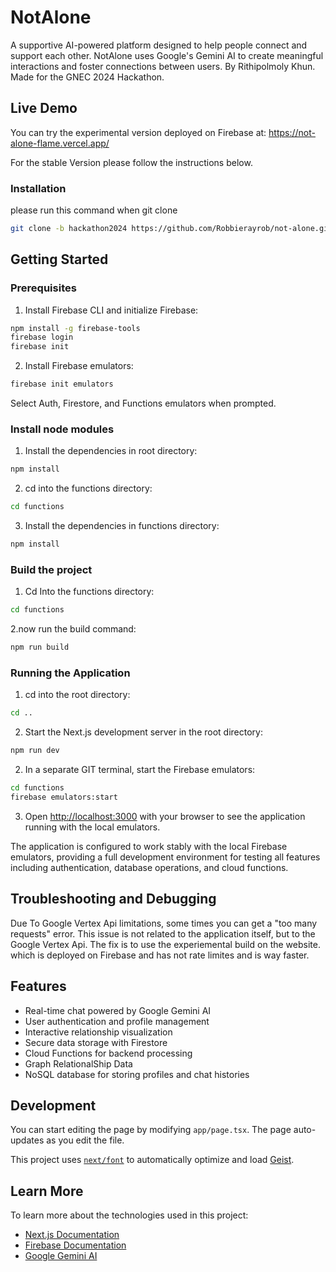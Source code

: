 # NotAlone

A supportive AI-powered platform designed to help people connect and support each other. NotAlone uses Google's Gemini AI to create meaningful interactions and foster connections between users. By Rithipolmoly Khun. Made for the GNEC 2024 Hackathon.

## Live Demo

You can try the experimental version deployed on Firebase at: https://not-alone-flame.vercel.app/

For the stable Version please follow the instructions below.

### Installation

please run this command when git clone
```bash
git clone -b hackathon2024 https://github.com/Robbierayrob/not-alone.git
```

## Getting Started

### Prerequisites

1. Install Firebase CLI and initialize Firebase:
```bash
npm install -g firebase-tools
firebase login
firebase init
```

2. Install Firebase emulators:
```bash
firebase init emulators
```
Select Auth, Firestore, and Functions emulators when prompted.

### Install node modules

1. Install the dependencies in root directory:
```bash
npm install
```

2. cd into the functions directory:
```bash
cd functions
```

3. Install the dependencies in functions directory:
```bash
npm install
``` 
### Build the project

1. Cd Into the functions directory:
```bash
cd functions
```

2.now run the build command:
```bash
npm run build
```

### Running the Application
1. cd into the root directory:
```bash
cd ..
```     

2. Start the Next.js development server in the root directory:
```bash
npm run dev
```

2. In a separate GIT terminal, start the Firebase emulators:
```bash
cd functions
firebase emulators:start
```

3. Open [http://localhost:3000](http://localhost:3000) with your browser to see the application running with the local emulators.

The application is configured to work stably with the local Firebase emulators, providing a full development environment for testing all features including authentication, database operations, and cloud functions.

## Troubleshooting and Debugging
Due To Google Vertex Api limitations, some times you can get a "too many requests" error.
This issue is not related to the application itself, but to the Google Vertex Api.
The fix is to use the experiemental build on the website. which is deployed on Firebase and has not rate limites and is way faster.

## Features

- Real-time chat powered by Google Gemini AI
- User authentication and profile management
- Interactive relationship visualization
- Secure data storage with Firestore
- Cloud Functions for backend processing
- Graph RelationalShip Data
- NoSQL database for storing profiles and chat histories

## Development

You can start editing the page by modifying `app/page.tsx`. The page auto-updates as you edit the file.

This project uses [`next/font`](https://nextjs.org/docs/app/building-your-application/optimizing/fonts) to automatically optimize and load [Geist](https://vercel.com/font).

## Learn More

To learn more about the technologies used in this project:

- [Next.js Documentation](https://nextjs.org/docs)
- [Firebase Documentation](https://firebase.google.com/docs)
- [Google Gemini AI](https://deepmind.google/technologies/gemini/)
